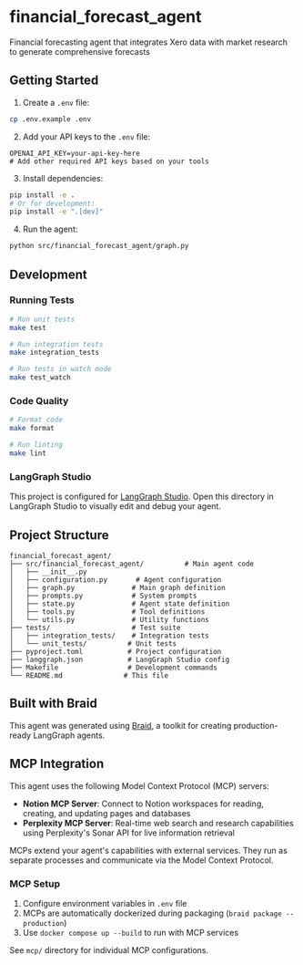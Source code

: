 # financial_forecast_agent

Financial forecasting agent that integrates Xero data with market research to generate comprehensive forecasts

## Getting Started

1. Create a `.env` file:

```bash
cp .env.example .env
```

2. Add your API keys to the `.env` file:

```
OPENAI_API_KEY=your-api-key-here
# Add other required API keys based on your tools
```

3. Install dependencies:

```bash
pip install -e .
# Or for development:
pip install -e ".[dev]"
```

4. Run the agent:

```bash
python src/financial_forecast_agent/graph.py
```

## Development

### Running Tests

```bash
# Run unit tests
make test

# Run integration tests  
make integration_tests

# Run tests in watch mode
make test_watch
```

### Code Quality

```bash
# Format code
make format

# Run linting
make lint
```

### LangGraph Studio

This project is configured for [LangGraph Studio](https://github.com/langchain-ai/langgraph-studio). Open this directory in LangGraph Studio to visually edit and debug your agent.

## Project Structure

```
financial_forecast_agent/
├── src/financial_forecast_agent/          # Main agent code
│   ├── __init__.py
│   ├── configuration.py       # Agent configuration
│   ├── graph.py              # Main graph definition
│   ├── prompts.py            # System prompts
│   ├── state.py              # Agent state definition
│   ├── tools.py              # Tool definitions
│   └── utils.py              # Utility functions
├── tests/                    # Test suite
│   ├── integration_tests/    # Integration tests
│   └── unit_tests/          # Unit tests
├── pyproject.toml           # Project configuration
├── langgraph.json           # LangGraph Studio config
├── Makefile                 # Development commands
└── README.md               # This file
```

## Built with Braid

This agent was generated using [Braid](https://github.com/braid-ink/braid), a toolkit for creating production-ready LangGraph agents.

## MCP Integration

This agent uses the following Model Context Protocol (MCP) servers:

- **Notion MCP Server**: Connect to Notion workspaces for reading, creating, and updating pages and databases
- **Perplexity MCP Server**: Real-time web search and research capabilities using Perplexity's Sonar API for live information retrieval

MCPs extend your agent's capabilities with external services. They run as separate processes and communicate via the Model Context Protocol.

### MCP Setup

1. Configure environment variables in `.env` file
2. MCPs are automatically dockerized during packaging (`braid package --production`)
3. Use `docker compose up --build` to run with MCP services

See `mcp/` directory for individual MCP configurations.
